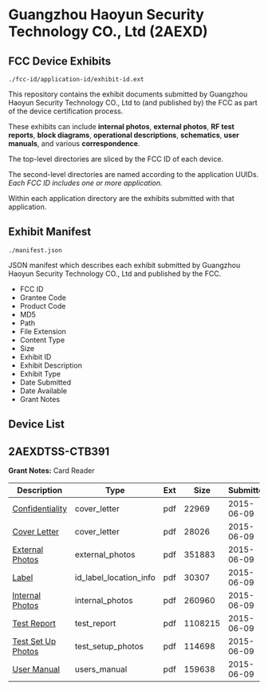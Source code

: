 # Guangzhou Haoyun Security Technology CO., Ltd (2AEXD)
## FCC Device Exhibits

```
./fcc-id/application-id/exhibit-id.ext
```

This repository contains the exhibit documents submitted by Guangzhou Haoyun Security Technology CO., Ltd to (and published by) the FCC as part of the device certification process.

These exhibits can include **internal photos**, **external photos**, **RF test reports**, **block diagrams**, **operational descriptions**, **schematics**, **user manuals**, and various **correspondence**.

The top-level directories are sliced by the FCC ID of each device.

The second-level directories are named according to the application UUIDs. *Each FCC ID includes one or more application.*

Within each application directory are the exhibits submitted with that application. 

## Exhibit Manifest

```
./manifest.json
```

JSON manifest which describes each exhibit submitted by Guangzhou Haoyun Security Technology CO., Ltd and published by the FCC.

- FCC ID
- Grantee Code
- Product Code
- MD5
- Path
- File Extension
- Content Type
- Size
- Exhibit ID
- Exhibit Description
- Exhibit Type
- Date Submitted
- Date Available
- Grant Notes

## Device List
## 2AEXDTSS-CTB391
**Grant Notes:** Card Reader

| Description | Type | Ext | Size | Submitted | Available |
| ----------- | ---- | --- | ---- | --------- | --------- |
| [Confidentiality](2AEXDTSS-CTB391/54ef4fea969575a214141a09ca2ce8f1/2641928.pdf) | cover_letter | pdf | 22969 | 2015-06-09 | 2015-06-09 |
| [Cover Letter](2AEXDTSS-CTB391/54ef4fea969575a214141a09ca2ce8f1/2641929.pdf) | cover_letter | pdf | 28026 | 2015-06-09 | 2015-06-09 |
| [External Photos](2AEXDTSS-CTB391/54ef4fea969575a214141a09ca2ce8f1/2641930.pdf) | external_photos | pdf | 351883 | 2015-06-09 | 2015-06-09 |
| [Label](2AEXDTSS-CTB391/54ef4fea969575a214141a09ca2ce8f1/2641932.pdf) | id_label_location_info | pdf | 30307 | 2015-06-09 | 2015-06-09 |
| [Internal Photos](2AEXDTSS-CTB391/54ef4fea969575a214141a09ca2ce8f1/2641931.pdf) | internal_photos | pdf | 260960 | 2015-06-09 | 2015-06-09 |
| [Test Report](2AEXDTSS-CTB391/54ef4fea969575a214141a09ca2ce8f1/2641937.pdf) | test_report | pdf | 1108215 | 2015-06-09 | 2015-06-09 |
| [Test Set Up Photos](2AEXDTSS-CTB391/54ef4fea969575a214141a09ca2ce8f1/2641936.pdf) | test_setup_photos | pdf | 114698 | 2015-06-09 | 2015-06-09 |
| [User Manual](2AEXDTSS-CTB391/54ef4fea969575a214141a09ca2ce8f1/2641938.pdf) | users_manual | pdf | 159638 | 2015-06-09 | 2015-06-09 |
